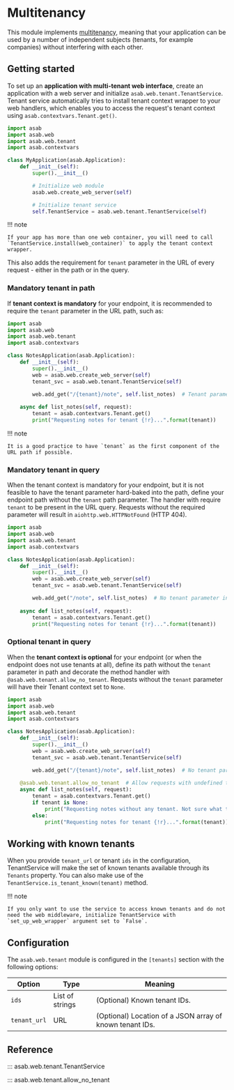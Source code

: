# Multitenancy

This module implements [multitenancy](https://en.wikipedia.org/wiki/Multitenancy),
meaning that your application can be used by a number of independent subjects
(tenants, for example companies) without interfering with each other.


## Getting started

To set up an **application with multi-tenant web interface**, create an application with a web server and initialize `asab.web.tenant.TenantService`.
Tenant service automatically tries to install tenant context wrapper to your web handlers, which enables you to access the request's tenant context using `asab.contextvars.Tenant.get()`.

```python
import asab
import asab.web
import asab.web.tenant
import asab.contextvars

class MyApplication(asab.Application):
	def __init__(self):
		super().__init__()

		# Initialize web module
		asab.web.create_web_server(self)

		# Initialize tenant service
		self.TenantService = asab.web.tenant.TenantService(self)
```

!!! note

	If your app has more than one web container, you will need to call `TenantService.install(web_container)` to apply the tenant context wrapper.

This also adds the requirement for `tenant` parameter in the URL of every request - either in the path or in the query.


### Mandatory tenant in path

If **tenant context is mandatory** for your endpoint, it is recommended to require the `tenant` parameter in the URL path, such as:

```python
import asab
import asab.web
import asab.web.tenant
import asab.contextvars

class NotesApplication(asab.Application):
	def __init__(self):
		super().__init__()
		web = asab.web.create_web_server(self)
		tenant_svc = asab.web.tenant.TenantService(self)

		web.add_get("/{tenant}/note", self.list_notes)  # Tenant parameter required in path
        
	async def list_notes(self, request):
		tenant = asab.contextvars.Tenant.get()
		print("Requesting notes for tenant {!r}...".format(tenant))
```

!!! note

	It is a good practice to have `tenant` as the first component of the URL path if possible.


### Mandatory tenant in query

When the tenant context is mandatory for your endpoint, but it is not feasible to have the tenant parameter hard-baked into the path, define your endpoint path without the `tenant` path parameter.
The handler with require `tenant` to be present in the URL query.
Requests without the required parameter will result in `aiohttp.web.HTTPNotFound` (HTTP 404).

```python
import asab
import asab.web
import asab.web.tenant
import asab.contextvars

class NotesApplication(asab.Application):
	def __init__(self):
		super().__init__()
		web = asab.web.create_web_server(self)
		tenant_svc = asab.web.tenant.TenantService(self)

		web.add_get("/note", self.list_notes)  # No tenant parameter in path!
        
	async def list_notes(self, request):
		tenant = asab.contextvars.Tenant.get()
		print("Requesting notes for tenant {!r}...".format(tenant))
```


### Optional tenant in query

When the **tenant context is optional** for your endpoint (or when the endpoint does not use tenants at all), define its path without the `tenant` parameter in path and decorate the method handler with `@asab.web.tenant.allow_no_tenant`.
Requests without the `tenant` parameter will have their Tenant context set to `None`.

```python
import asab
import asab.web
import asab.web.tenant
import asab.contextvars

class NotesApplication(asab.Application):
	def __init__(self):
		super().__init__()
		web = asab.web.create_web_server(self)
		tenant_svc = asab.web.tenant.TenantService(self)

		web.add_get("/{tenant}/note", self.list_notes)  # No tenant parameter in path!
        
	@asab.web.tenant.allow_no_tenant  # Allow requests with undefined tenant!
	async def list_notes(self, request):
		tenant = asab.contextvars.Tenant.get()
		if tenant is None:
			print("Requesting notes without any tenant. Not sure what to do...")
		else:
			print("Requesting notes for tenant {!r}...".format(tenant))
```


## Working with known tenants

When you provide `tenant_url` or tenant `ids` in the configuration, TenantService will make the set of known tenants available through its `Tenants` property.
You can also make use of the `TenantService.is_tenant_known(tenant)` method.


!!! note

    If you only want to use the service to access known tenants and do not need the web middleware, initialize TenantService with `set_up_web_wrapper` argument set to `False`.


## Configuration

The `asab.web.tenant` module is configured in the `[tenants]` section with the following options:

| Option       | Type            | Meaning                                                  |
|--------------|-----------------|----------------------------------------------------------|
| `ids`        | List of strings | (Optional) Known tenant IDs.                             |
| `tenant_url` | URL             | (Optional) Location of a JSON array of known tenant IDs. |


## Reference

::: asab.web.tenant.TenantService

::: asab.web.tenant.allow_no_tenant
